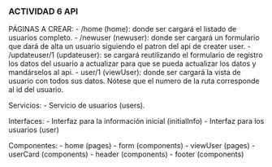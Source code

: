 ### ACTIVIDAD 6 API

PÁGINAS A CREAR:
    - /home (home): donde ser cargará el listado de usuarios completo.
    - /newuser (newuser): donde ser cargará un formulario que dará de alta un usuario siguiendo el patron del api de creater user.
    - /updateuser/1 (updateuser): se cargará reutilizando el formulario de registro los datos del usuario a actualizar para que se pueda actualizar los datos y mandárselos al api.
    - user/1 (viewUser): donde ser cargará la vista de usuario con todos sus datos. Nótese que el numero de la ruta corresponde al id del usuario.

Servicios:
    - Servicio de usuarios (users).

Interfaces:
    - Interfaz para la información inicial (initialInfo)
    - Interfaz para los usuarios (user)

Componentes:
    - home (pages)
    - form (components)
    - viewUser (pages)
    - userCard (components)
    - header (components)
    - footer (components)
